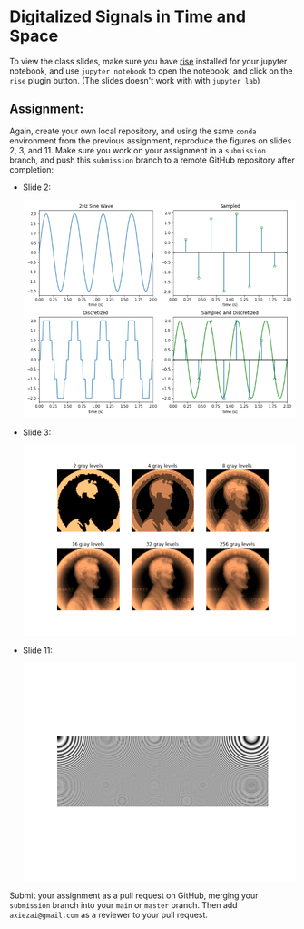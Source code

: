 # Digitalized Signals in Time and Space
To view the class slides, make sure you have [rise](https://github.com/damianavila/RISE) installed for your jupyter notebook, and use `jupyter notebook` to open the notebook, and click on the `rise` plugin button. (The slides doesn't work with with `jupyter lab`)

## Assignment:
Again, create your own local repository, and using the same `conda` environment from the previous assignment, reproduce the figures on slides 2, 3, and 11. Make sure you work on your assignment in a `submission` branch, and push this `submission` branch to a remote GitHub repository after completion:

- Slide 2:

  ![signal](./imgs/signal.png)

- Slide 3:

  ![penny](./imgs/penny.png)

- Slide 11:

  ![artifact](./imgs/aliasing.png)

Submit your assignment as a pull request on GitHub, merging your `submission` branch into your `main` or `master` branch. Then add `axiezai@gmail.com` as a reviewer to your pull request. 
